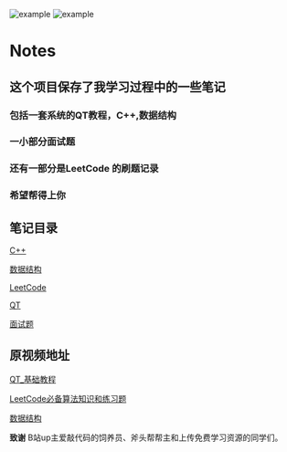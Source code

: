 ![example](https://img.shields.io/badge/notes-v1.0-blue.svg)   ![example](https://img.shields.io/badge/user:-sakura-blue.svg)
# Notes
## 这个项目保存了我学习过程中的一些笔记
### 包括一套系统的QT教程，C++,数据结构
### 一小部分面试题
### 还有一部分是LeetCode 的刷题记录
### 希望帮得上你

## 笔记目录

[C++](https://github.com/Sakura7301/Notes/tree/master/Notes/C++)

[数据结构](https://github.com/Sakura7301/Notes/tree/master/Notes/Data_structure)

[LeetCode](https://github.com/Sakura7301/Notes/tree/master/Notes/LeetCode)

[QT](https://github.com/Sakura7301/Notes/tree/master/Notes/QT)

[面试题](https://github.com/Sakura7301/Notes/tree/master/Notes/The%20interview)

## 原视频地址

[QT_基础教程](https://www.bilibili.com/video/BV1jX4y1K7bi)

[LeetCode必备算法知识和练习题](https://www.bilibili.com/video/BV1xt4y1e7q4)

[数据结构](https://www.bilibili.com/video/BV1Vb411J7XD)

**致谢**
B站up主爱敲代码的饲养员、斧头帮帮主和上传免费学习资源的同学们。

